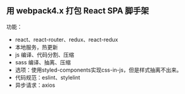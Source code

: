 ## 用 webpack4.x 打包 React SPA 脚手架

功能：

- react、react-router、redux、react-redux
- 本地服务，热更新
- js 编译、代码分割、压缩
- sass 编译、抽离、压缩
- 选项：使用styled-components实现css-in-js，但是样式抽离不出来。
- 代码规范：eslint、stylelint
- 异步请求：axios

